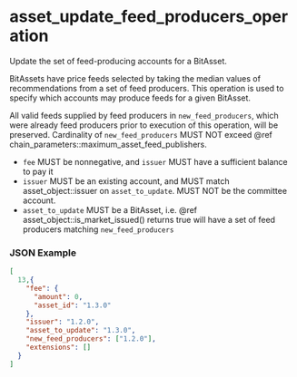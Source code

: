 # asset_update_feed_producers_operation

Update the set of feed-producing accounts for a BitAsset.

BitAssets have price feeds selected by taking the median values of recommendations from a set of feed producers. This operation is used to specify which accounts may produce feeds for a given BitAsset.

All valid feeds supplied by feed producers in `new_feed_producers`, which were already feed producers prior to execution of this operation, will be preserved.
Cardinality of `new_feed_producers` MUST NOT exceed @ref chain_parameters::maximum_asset_feed_publishers.

- `fee` MUST be nonnegative, and `issuer` MUST have a sufficient balance to pay it
- `issuer` MUST be an existing account, and MUST match asset_object::issuer on `asset_to_update`. MUST NOT be the committee account.
- `asset_to_update` MUST be a BitAsset, i.e. @ref asset_object::is_market_issued() returns true will have a set of feed producers matching `new_feed_producers`

### JSON Example

```json
[
  13,{
    "fee": {
      "amount": 0,
      "asset_id": "1.3.0"
    },
    "issuer": "1.2.0",
    "asset_to_update": "1.3.0",
    "new_feed_producers": ["1.2.0"],
    "extensions": []
  }
]
```